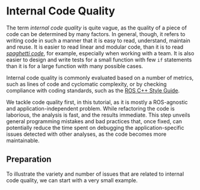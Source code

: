# Internal Code Quality

The term *internal code quality* is quite vague, as the quality of a piece of code can be determined by many factors.
In general, though, it refers to writing code in such a manner that it is easy to read, understand, maintain and reuse.
It is easier to read linear and modular code, than it is to read [*spaghetti code*](https://en.wikipedia.org/wiki/Spaghetti_code), for example, especially when working with a team.
It is also easier to design and write tests for a small function with few `if` statements than it is for a large function with many possible cases.

Internal code quality is commonly evaluated based on a number of metrics, such as lines of code and cyclomatic complexity, or by checking compliance with coding standards, such as the [ROS C++ Style Guide](https://wiki.ros.org/CppStyleGuide).

We tackle code quality first, in this tutorial, as it is mostly a ROS-agnostic and application-independent problem.
While refactoring the code is laborious, the analysis is fast, and the results immediate.
This step unveils general programming mistakes and bad practices that, once fixed, can potentially reduce the time spent on debugging the application-specific issues detected with other analyses, as the code becomes more maintainable.

## Preparation

To illustrate the variety and number of issues that are related to internal code quality, we can start with a very small example.


